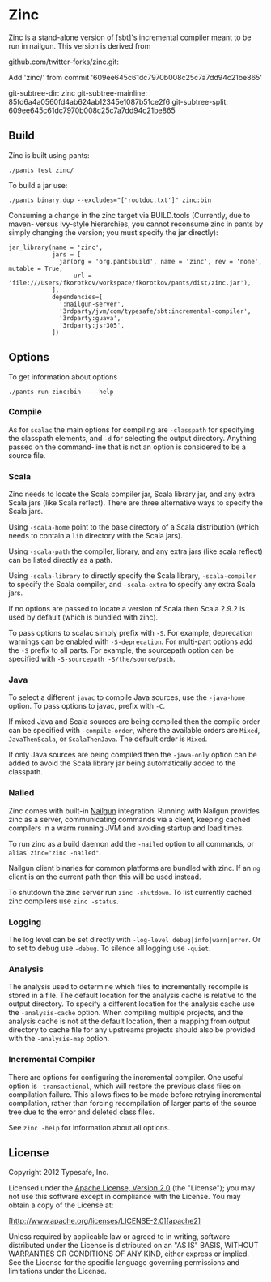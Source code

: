 Zinc
====

Zinc is a stand-alone version of [sbt]'s incremental compiler meant to be run in nailgun. This version is derived from

github.com/twitter-forks/zinc.git:

Add 'zinc/' from commit '609ee645c61dc7970b008c25c7a7dd94c21be865'

git-subtree-dir: zinc
git-subtree-mainline: 85fd6a4a0560fd4ab624ab12345e1087b51ce2f6
git-subtree-split: 609ee645c61dc7970b008c25c7a7dd94c21be865


Build
-----

Zinc is built using pants:

    ./pants test zinc/

To build a jar use:

    ./pants binary.dup --excludes="['rootdoc.txt']" zinc:bin

Consuming a change in the zinc target via BUILD.tools (Currently, due to maven- versus ivy-style
hierarchies, you cannot reconsume zinc in pants by simply changing the version; you must specify the
jar directly):

    jar_library(name = 'zinc',
                jars = [
                  jar(org = 'org.pantsbuild', name = 'zinc', rev = 'none', mutable = True,
                      url = 'file:///Users/fkorotkov/workspace/fkorotkov/pants/dist/zinc.jar'),
                ],
                dependencies=[
                  ':nailgun-server',
                  '3rdparty/jvm/com/typesafe/sbt:incremental-compiler',
                  '3rdparty:guava',
                  '3rdparty:jsr305',
                ])


Options
-------

To get information about options

    ./pants run zinc:bin -- -help

### Compile

As for `scalac` the main options for compiling are `-classpath` for specifying
the classpath elements, and `-d` for selecting the output directory. Anything
passed on the command-line that is not an option is considered to be a source
file.

### Scala

Zinc needs to locate the Scala compiler jar, Scala library jar, and any extra
Scala jars (like Scala reflect). There are three alternative ways to specify the
Scala jars.

Using `-scala-home` point to the base directory of a Scala distribution (which
needs to contain a `lib` directory with the Scala jars).

Using `-scala-path` the compiler, library, and any extra jars (like scala
reflect) can be listed directly as a path.

Using `-scala-library` to directly specify the Scala library, `-scala-compiler`
to specify the Scala compiler, and `-scala-extra` to specify any extra Scala
jars.

If no options are passed to locate a version of Scala then Scala 2.9.2 is used
by default (which is bundled with zinc).

To pass options to scalac simply prefix with `-S`. For example, deprecation
warnings can be enabled with `-S-deprecation`. For multi-part options add the
`-S` prefix to all parts. For example, the sourcepath option can be specified
with `-S-sourcepath -S/the/source/path`.

### Java

To select a different `javac` to compile Java sources, use the `-java-home`
option. To pass options to javac, prefix with `-C`.

If mixed Java and Scala sources are being compiled then the compile order can be
specified with `-compile-order`, where the available orders are `Mixed`,
`JavaThenScala`, or `ScalaThenJava`. The default order is `Mixed`.

If only Java sources are being compiled then the `-java-only` option can be
added to avoid the Scala library jar being automatically added to the classpath.

### Nailed

Zinc comes with built-in [Nailgun] integration. Running with Nailgun provides
zinc as a server, communicating commands via a client, keeping cached compilers
in a warm running JVM and avoiding startup and load times.

To run zinc as a build daemon add the `-nailed` option to all commands, or
`alias zinc="zinc -nailed"`.

Nailgun client binaries for common platforms are bundled with zinc. If an `ng`
client is on the current path then this will be used instead.

To shutdown the zinc server run `zinc -shutdown`. To list currently cached zinc
compilers use `zinc -status`.

[Nailgun]: http://www.martiansoftware.com/nailgun

### Logging

The log level can be set directly with `-log-level debug|info|warn|error`. Or to
set to debug use `-debug`. To silence all logging use `-quiet`.

### Analysis

The analysis used to determine which files to incrementally recompile is stored
in a file. The default location for the analysis cache is relative to the output
directory. To specify a different location for the analysis cache use the
`-analysis-cache` option. When compiling multiple projects, and the analysis
cache is not at the default location, then a mapping from output directory to
cache file for any upstreams projects should also be provided with the
`-analysis-map` option.

### Incremental Compiler

There are options for configuring the incremental compiler. One useful option is
`-transactional`, which will restore the previous class files on compilation
failure. This allows fixes to be made before retrying incremental compilation,
rather than forcing recompilation of larger parts of the source tree due to the
error and deleted class files.

See `zinc -help` for information about all options.


License
-------

Copyright 2012 Typesafe, Inc.

Licensed under the [Apache License, Version 2.0][apache2] (the "License"); you
may not use this software except in compliance with the License. You may obtain
a copy of the License at:

[http://www.apache.org/licenses/LICENSE-2.0][apache2]

Unless required by applicable law or agreed to in writing, software distributed
under the License is distributed on an "AS IS" BASIS, WITHOUT WARRANTIES OR
CONDITIONS OF ANY KIND, either express or implied. See the License for the
specific language governing permissions and limitations under the License.

[apache2]: http://www.apache.org/licenses/LICENSE-2.0
